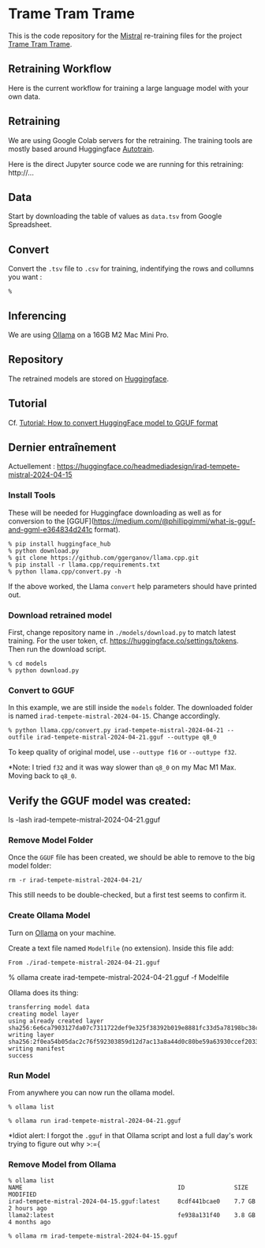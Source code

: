 # Trame Tram Trame

This is the code repository for the [Mistral]() re-training files for the project [Trame Tram Trame](https://github.com/Mastis3000/head-md-drawing-futures).

## Retraining Workflow
Here is the current workflow for training a large language model with your own data.

## Retraining
We are using Google Colab servers for the retraining. The training tools are mostly based around Huggingface [Autotrain](https://huggingface.co/autotrain).

Here is the direct Jupyter source code we are running for this retraining:
http://...

## Data
Start by downloading the table of values as `data.tsv` from Google Spreadsheet.

## Convert
Convert the `.tsv` file to `.csv` for training, indentifying the rows and collumns you want :

```
% 
```

## Inferencing
We are using [Ollama](https://ollama.com) on a 16GB M2 Mac Mini Pro.

## Repository
The retrained models are stored on [Huggingface](https://huggingface.co/headmediadesign).

## Tutorial
Cf. [Tutorial: How to convert HuggingFace model to GGUF format](https://github.com/ggerganov/llama.cpp/discussions/2948)

## Dernier entraînement
Actuellement : <https://huggingface.co/headmediadesign/irad-tempete-mistral-2024-04-15>

### Install Tools
These will be needed for Huggingface downloading as well as for conversion to the [GGUF](https://medium.com/@phillipgimmi/what-is-gguf-and-ggml-e364834d241c format).

```
% pip install huggingface_hub
% python download.py
% git clone https://github.com/ggerganov/llama.cpp.git
% pip install -r llama.cpp/requirements.txt
% python llama.cpp/convert.py -h
```

If the above worked, the Llama `convert` help parameters should have printed out.

### Download retrained model
First, change repository name in `./models/download.py` to match latest training. For the user token, cf. <https://huggingface.co/settings/tokens>. Then run the download script.

```
% cd models
% python download.py
```

### Convert to GGUF
In this example, we are still inside the `models` folder. The downloaded folder is named `irad-tempete-mistral-2024-04-15`. Change accordingly.

```
% python llama.cpp/convert.py irad-tempete-mistral-2024-04-21 --outfile irad-tempete-mistral-2024-04-21.gguf --outtype q8_0
```

To keep quality of original model, use `--outtype f16` or `--outtype f32`.

*Note: I tried `f32` and it was way slower than `q8_0` on my Mac M1 Max. Moving back to `q8_0`.

## Verify the GGUF model was created:

ls -lash irad-tempete-mistral-2024-04-21.gguf

### Remove Model Folder
Once the `GGUF` file has been created, we should be able to remove to the big model folder:

```
rm -r irad-tempete-mistral-2024-04-21/
```

This still needs to be double-checked, but a first test seems to confirm it.

### Create Ollama Model
Turn on [Ollama]() on your machine.

Create a text file named `Modelfile` (no extension). Inside this file add:

```
From ./irad-tempete-mistral-2024-04-21.gguf
```

% ollama create irad-tempete-mistral-2024-04-21.gguf -f Modelfile

Ollama does its thing:
```
transferring model data 
creating model layer 
using already created layer sha256:6e6ca7903127da07c7311722def9e325f38392b019e8881fc33d5a78198bc38c 
writing layer sha256:2f0ea54b05dac2c76f592303859d12d7ac13a8a44d0c80be59a63930ccef2033 
writing manifest 
success
```

### Run Model

From anywhere you can now run the ollama model.

```
% ollama list
```

```
% ollama run irad-tempete-mistral-2024-04-21.gguf
```

*Idiot alert: I forgot the `.gguf` in that Ollama script and lost a full day's work trying to figure out why >:={

### Remove Model from Ollama

```
% ollama list
NAME                                            ID              SIZE    MODIFIED     
irad-tempete-mistral-2024-04-15.gguf:latest     8cdf441bcae0    7.7 GB  2 hours ago 
llama2:latest                                   fe938a131f40    3.8 GB  4 months ago

% ollama rm irad-tempete-mistral-2024-04-15.gguf
```
